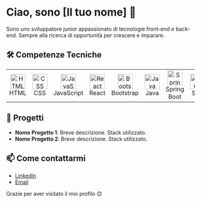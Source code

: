 # Ciao, sono [Il tuo nome] 👋

Sono uno sviluppatore junior appassionato di tecnologie front-end e back-end. Sempre alla ricerca di opportunità per crescere e imparare.

## 🛠️ Competenze Tecniche

<table>
  <tr>
    <td align="center">
      <img src="URL_ICONA_HTML" alt="HTML" width="40" height="40"/>
      <br>HTML
    </td>
    <td align="center">
      <img src="URL_ICONA_CSS" alt="CSS" width="40" height="40"/>
      <br>CSS
    </td>
    <td align="center">
      <img src="URL_ICONA_JS" alt="JavaScript" width="40" height="40"/>
      <br>JavaScript
    </td>
    <td align="center">
      <img src="URL_ICONA_REACT" alt="React" width="40" height="40"/>
      <br>React
    </td>
    <td align="center">
      <img src="URL_ICONA_BOOTSTRAP" alt="Bootstrap" width="40" height="40"/>
      <br>Bootstrap
    </td>
    <td align="center">
      <img src="URL_ICONA_JAVA" alt="Java" width="40" height="40"/>
      <br>Java
    </td>
    <td align="center">
      <img src="URL_ICONA_SPRINGBOOT" alt="Spring Boot" width="40" height="40"/>
      <br>Spring Boot
    </td>
    <td align="center">
      <img src="URL_ICONA_SQL" alt="SQL" width="40" height="40"/>
      <br>SQL
    </td>
  </tr>
</table>

## 🚀 Progetti

- **Nome Progetto 1**: Breve descrizione. Stack utilizzato.
- **Nome Progetto 2**: Breve descrizione. Stack utilizzato.

## 📫 Come contattarmi

- [LinkedIn]((https://www.linkedin.com/in/federico-reiff-64542828a/))
- [Email](mailto:freiff88@gmail.com)

Grazie per aver visitato il mio profilo 😊
